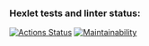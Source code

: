 ### Hexlet tests and linter status:
[![Actions Status](https://github.com/CherSula/python-project-49/actions/workflows/hexlet-check.yml/badge.svg)](https://github.com/CherSula/python-project-49/actions)
[![Maintainability](https://api.codeclimate.com/v1/badges/2b04efda0a71f803f611/maintainability)](https://codeclimate.com/github/CherSula/python-project-49/maintainability)
